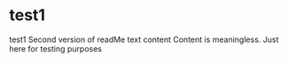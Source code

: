 # test1
test1
Second version of readMe text content
Content is meaningless. Just here for testing purposes
